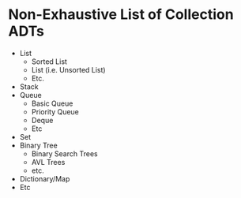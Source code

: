 # Non-Exhaustive List of Collection ADTs

- List
    - Sorted List
    - List (i.e. Unsorted List)
    - Etc.
- Stack
- Queue
    - Basic Queue
    - Priority Queue
    - Deque
    - Etc
- Set
- Binary Tree
    - Binary Search Trees
    - AVL Trees
    - etc.
- Dictionary/Map
- Etc